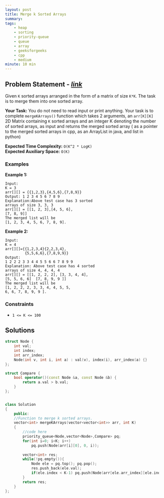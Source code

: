 ```yaml
---
layout: post
title: Merge k Sorted Arrays                
summary:
tags:
    - heap
    - sorting
    - priority-queue
    - queue
    - array
    - geeksforgeeks
    - cpp
    - medium
minute: 10 min
---
```


## Problem Statement - [*link*](https://practice.geeksforgeeks.org/problems/merge-k-sorted-arrays/0/?track=DSASP-Heap&batchId=154)  

Given `K` sorted arrays arranged in the form of a matrix of size `K*K`. The task is to merge them into one sorted array.

**Your Task:** 
You do not need to read input or print anything. Your task is to complete `mergeKArrays()` function which takes 2 arguments, an `arr[K][K]` 2D Matrix containing `K` sorted arrays and an integer K denoting the number of sorted arrays, as input and returns the merged sorted array ( as a pointer to the merged sorted arrays in cpp, as an ArrayList in java, and list in python)



**Expected Time Complexity:** `O(K^2 * LogK)`           
**Expected Auxiliary Space:** `O(K)`


### Examples

**Example 1:**   
```
Input:
K = 3
arr[][] = {{1,2,3},{4,5,6},{7,8,9}}
Output: 1 2 3 4 5 6 7 8 9
Explanation:Above test case has 3 sorted
arrays of size 3, 3, 3
arr[][] = [[1, 2, 3],[4, 5, 6], 
[7, 8, 9]]
The merged list will be 
[1, 2, 3, 4, 5, 6, 7, 8, 9].
``` 


**Example 2:**   
```
Input:
K = 4
arr[][]={{1,2,3,4}{2,2,3,4},
         {5,5,6,6},{7,8,9,9}}
Output:
1 2 2 2 3 3 4 4 5 5 6 6 7 8 9 9 
Explanation: Above test case has 4 sorted
arrays of size 4, 4, 4, 4
arr[][] = [[1, 2, 2, 2], [3, 3, 4, 4],
[5, 5, 6, 6]  [7, 8, 9, 9 ]]
The merged list will be 
[1, 2, 2, 2, 3, 3, 4, 4, 5, 5, 
6, 6, 7, 8, 9, 9 ].
```


### Constraints

+ `1 <= K <= 100`

## Solutions

```cpp
struct Node {
    int val;
    int index;
    int arr_index;
    Node(int v, int i, int a) : val(v), index(i), arr_index(a) {}
};

struct Compare {
    bool operator()(const Node &a, const Node &b) {
        return a.val > b.val;
    }
};


class Solution
{
    public:
    //Function to merge k sorted arrays.
    vector<int> mergeKArrays(vector<vector<int>> arr, int K)
    {
        //code here
        priority_queue<Node,vector<Node>,Compare> pq;
        for(int i=0; i<K; i++)
            pq.push(Node(arr[i][0], 0, i));
            
        vector<int> res; 
        while(!pq.empty()){
            Node ele = pq.top(); pq.pop();
            res.push_back(ele.val);
            if(ele.index < K-1) pq.push(Node(arr[ele.arr_index][ele.index+1], ele.index + 1, ele.arr_index));
        }
        return res;
    }   
};
```

